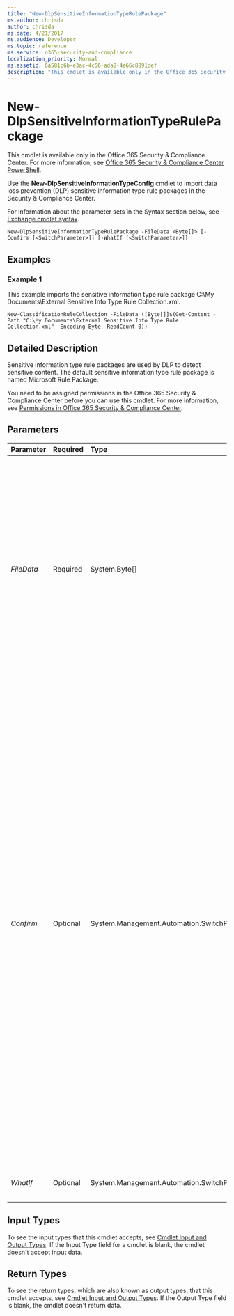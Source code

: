 ```yaml
---
title: "New-DlpSensitiveInformationTypeRulePackage"
ms.author: chrisda
author: chrisda
ms.date: 4/21/2017
ms.audience: Developer
ms.topic: reference
ms.service: o365-security-and-compliance
localization_priority: Normal
ms.assetid: 6a581c6b-e3ac-4c56-ada8-4e66c8891def
description: "This cmdlet is available only in the Office 365 Security &amp; Compliance Center. For more information, see Office 365 Security &amp; Compliance Center PowerShell."
---
```


# New-DlpSensitiveInformationTypeRulePackage

This cmdlet is available only in the Office 365 Security &amp; Compliance Center. For more information, see [Office 365 Security &amp; Compliance Center PowerShell](https://technet.microsoft.com/library/mt587091.aspx).
  
Use the **New-DlpSensitiveInformationTypeConfig** cmdlet to import data loss prevention (DLP) sensitive information type rule packages in the Security &amp; Compliance Center.
  
For information about the parameter sets in the Syntax section below, see [Exchange cmdlet syntax](https://technet.microsoft.com/library/bb123552.aspx). 
  
```
New-DlpSensitiveInformationTypeRulePackage -FileData <Byte[]> [-Confirm [<SwitchParameter>]] [-WhatIf [<SwitchParameter>]]

```

## Examples
<a name="Examples"> </a>

### Example 1

This example imports the sensitive information type rule package C:\My Documents\External Sensitive Info Type Rule Collection.xml.
  
```
New-ClassificationRuleCollection -FileData ([Byte[]]$(Get-Content -Path "C:\My Documents\External Sensitive Info Type Rule Collection.xml" -Encoding Byte -ReadCount 0))
```

## Detailed Description
<a name="DetailedDescription"> </a>

Sensitive information type rule packages are used by DLP to detect sensitive content. The default sensitive information type rule package is named Microsoft Rule Package.
  
You need to be assigned permissions in the Office 365 Security &amp; Compliance Center before you can use this cmdlet. For more information, see [Permissions in Office 365 Security &amp; Compliance Center](https://go.microsoft.com/fwlink/p/?LinkId=511920).
  
## Parameters
<a name="DetailedDescription"> </a>

|**Parameter**|**Required**|**Type**|**Description**|
|:-----|:-----|:-----|:-----|
| _FileData_ <br/> |Required  <br/> |System.Byte[]  <br/> |The  _FileData_ parameter specifies the sensitive information type rule package that you want to import. <br/> A valid value for this parameter requires you to read the file to a byte-encoded object using the **Get-Content** cmdlet. For example, `([Byte[]](Get-Content -Encoding Byte -Path "C:\My Documents\<filename>" -ReadCount 0))`.  <br/> |
| _Confirm_ <br/> |Optional  <br/> |System.Management.Automation.SwitchParameter  <br/> | The _Confirm_ switch specifies whether to show or hide the confirmation prompt. How this switch affects the cmdlet depends on if the cmdlet requires confirmation before proceeding. <br/>  Destructive cmdlets (for example, **Remove-\*** cmdlets) have a built-in pause that forces you to acknowledge the command before proceeding. For these cmdlets, you can skip the confirmation prompt by using this exact syntax: `-Confirm:$false`.  <br/>  Most other cmdlets (for example, **New-\*** and **Set-\*** cmdlets) don't have a built-in pause. For these cmdlets, specifying the _Confirm_ switch without a value introduces a pause that forces you acknowledge the command before proceeding. <br/> |
| _WhatIf_ <br/> |Optional  <br/> |System.Management.Automation.SwitchParameter  <br/> |This parameter is reserved for internal Microsoft use.  <br/> |
   
## Input Types
<a name="InputTypes"> </a>

To see the input types that this cmdlet accepts, see [Cmdlet Input and Output Types](http://go.microsoft.com/fwlink/p/?linkId=616387). If the Input Type field for a cmdlet is blank, the cmdlet doesn't accept input data. 
  
## Return Types
<a name="ReturnTypes"> </a>

To see the return types, which are also known as output types, that this cmdlet accepts, see [Cmdlet Input and Output Types](http://go.microsoft.com/fwlink/p/?linkId=616387). If the Output Type field is blank, the cmdlet doesn't return data. 
  

